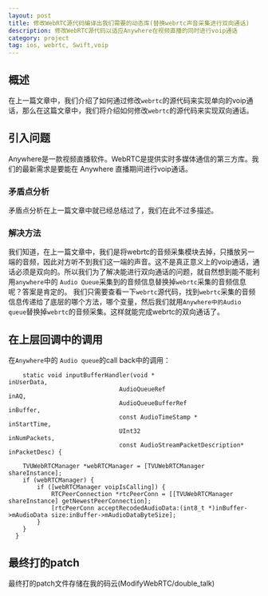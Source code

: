 ```yaml
---
layout: post
title: 修改WebRTC源代码编译出我们需要的动态库(替换webrtc声音采集进行双向通话)
description: 修改WebRTC源代码以适应Anywhere在视频直播的同时进行voip通话
category: project
tag: ios, webrtc, Swift,voip
---
```


## 概述

在上一篇文章中，我们介绍了如何通过修改`webrtc`的源代码来实现单向的voip通话，那么在这篇文章中，我们将介绍如何修改`webrtc`的源代码来实现双向通话。

## 引入问题

Anywhere是一款视频直播软件。WebRTC是提供实时多媒体通信的第三方库。我们的最新需求是要能在 Anywhere 直播期间进行voip通话。

### 矛盾点分析

矛盾点分析在上一篇文章中就已经总结过了，我们在此不过多描述。

### 解决方法

我们知道，在上一篇文章中，我们是将webrtc的音频采集模块去掉，只播放另一端的音频，因此对方听不到我们这一端的声音。这不是真正意义上的voip通话，通话必须是双向的。所以我们为了解决能进行双向通话的问题，就自然想到能不能利用`anywhere`中的 `Audio Queue`采集到的音频信息替换掉`webrtc`采集的音频信息呢？答案是肯定的。 我们只需要查看一下`webrtc`源代码，找到`webrtc`采集的音频信息传递给了底层的哪个方法，哪个变量，然后我们就用`Anywhere中的Audio queue`替换掉`webrtc`的音频采集。这样就能完成webrtc的双向通话了。

## 在上层回调中的调用

在`Anywhere`中的 `Audio queue`的call back中的调用：


		static void inputBufferHandler(void *                                 inUserData,
	                               AudioQueueRef                          inAQ,
	                               AudioQueueBufferRef                    inBuffer,
	                               const AudioTimeStamp *                 inStartTime,
	                               UInt32                                 inNumPackets,
	                               const AudioStreamPacketDescription*	  inPacketDesc) {
	
	    TVUWebRTCManager *webRTCManager = [TVUWebRTCManager shareInstance];
	    if (webRTCManager) {
	        if ([webRTCManager voipIsCalling]) {
	            RTCPeerConnection *rtcPeerConn = [[TVUWebRTCManager shareInstance] getNewestPeerConnection];
	            [rtcPeerConn acceptRecodedAudioData:(int8_t *)inBuffer->mAudioData size:inBuffer->mAudioDataByteSize];
	        }
	    }
	  }
	

## 最终打的patch

最终打的patch文件存储在我的码云(ModifyWebRTC/double_talk)